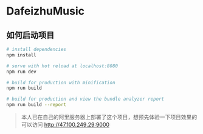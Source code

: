 # DafeizhuMusic

## 如何启动项目

``` bash
# install dependencies
npm install

# serve with hot reload at localhost:8080
npm run dev

# build for production with minification
npm run build

# build for production and view the bundle analyzer report
npm run build --report
```
> 本人已在自己的阿里服务器上部署了这个项目，想预先体验一下项目效果的可以访问
> http://47.100.249.29:9000
